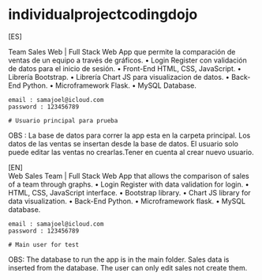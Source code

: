 # individualprojectcodingdojo


[ES]

Team Sales Web | 
Full Stack Web App que permite la comparación de ventas de un equipo a través de gráficos.
    • Login Register con validación de datos para el inicio de sesión.
    • Front-End HTML, CSS, JavaScript.
    • Librería Bootstrap.
    • Librería Chart JS para visualizacion de datos.
    • Back-End Python.
    • Microframework Flask.
    • MySQL Database.
    
    email : samajoel@icloud.com
    password : 123456789
    
    # Usuario principal para prueba
    
OBS : La base de datos para correr la app esta en la carpeta principal. Los datos de las ventas se insertan desde la base de datos. El usuario solo puede editar las ventas no crearlas.Tener en cuenta al crear nuevo usuario.
    
[EN]   
Web Sales Team |
Full Stack Web App that allows the comparison of sales of a team through graphs.
    • Login Register with data validation for login.
    • HTML, CSS, JavaScript interface.
    • Bootstrap library.
    • Chart JS library for data visualization.
    • Back-End  Python.
    • Microframework flask.
    • MySQL database.
    
    email : samajoel@icloud.com
    password : 123456789
    
    # Main user for test
        
OBS: The database to run the app is in the main folder. Sales data is inserted from the database. The user can only edit sales not create them.
